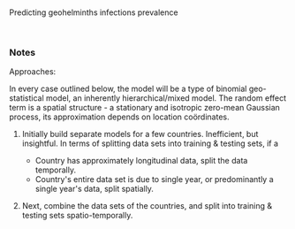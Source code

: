 <br>

Predicting geohelminths infections prevalence

<br>

### Notes

Approaches:

In every case outlined below, the model will be a type of binomial geo-statistical model, an inherently hierarchical/mixed model.  The random effect
term is a spatial structure - a stationary and isotropic zero-mean Gaussian process, its approximation depends on location co&ouml;rdinates.

1. Initially build separate models for a few countries.  Inefficient, but insightful.  In terms of splitting data sets into training & testing sets, if a
   * Country has approximately longitudinal data, split the data temporally.
   * Country's entire data set is due to single year, or predominantly a single year's data, split spatially.
  

2. Next, combine the data sets of the countries, and split into training & testing sets spatio-temporally.



<br>
<br>

<br>
<br>

<br>
<br>

<br>
<br>
